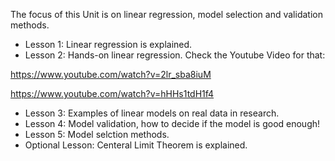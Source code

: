 
The focus of this Unit is on linear regression, model selection and validation methods.
- Lesson 1: Linear regression is explained.
- Lesson 2: Hands-on linear regression. Check the Youtube Video for that:

https://www.youtube.com/watch?v=2lr_sba8iuM

https://www.youtube.com/watch?v=hHHs1tdH1f4


- Lesson 3: Examples of linear models on real data in research.
- Lesson 4: Model validation, how to decide if the model is good enough!
- Lesson 5: Model selction methods. 
- Optional Lesson: Centeral Limit Theorem is explained.   
